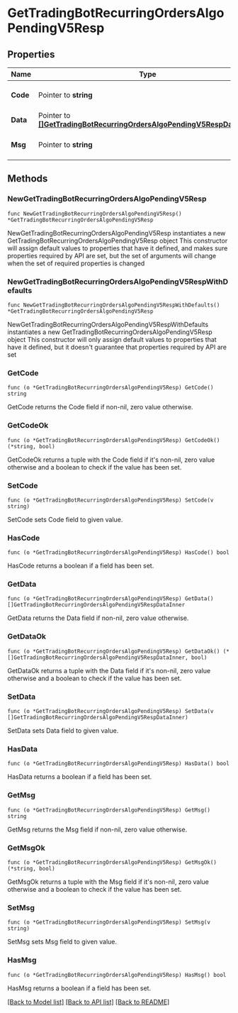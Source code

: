 # GetTradingBotRecurringOrdersAlgoPendingV5Resp

## Properties

Name | Type | Description | Notes
------------ | ------------- | ------------- | -------------
**Code** | Pointer to **string** |  | [optional] [default to ""]
**Data** | Pointer to [**[]GetTradingBotRecurringOrdersAlgoPendingV5RespDataInner**](GetTradingBotRecurringOrdersAlgoPendingV5RespDataInner.md) |  | [optional] 
**Msg** | Pointer to **string** |  | [optional] [default to ""]

## Methods

### NewGetTradingBotRecurringOrdersAlgoPendingV5Resp

`func NewGetTradingBotRecurringOrdersAlgoPendingV5Resp() *GetTradingBotRecurringOrdersAlgoPendingV5Resp`

NewGetTradingBotRecurringOrdersAlgoPendingV5Resp instantiates a new GetTradingBotRecurringOrdersAlgoPendingV5Resp object
This constructor will assign default values to properties that have it defined,
and makes sure properties required by API are set, but the set of arguments
will change when the set of required properties is changed

### NewGetTradingBotRecurringOrdersAlgoPendingV5RespWithDefaults

`func NewGetTradingBotRecurringOrdersAlgoPendingV5RespWithDefaults() *GetTradingBotRecurringOrdersAlgoPendingV5Resp`

NewGetTradingBotRecurringOrdersAlgoPendingV5RespWithDefaults instantiates a new GetTradingBotRecurringOrdersAlgoPendingV5Resp object
This constructor will only assign default values to properties that have it defined,
but it doesn't guarantee that properties required by API are set

### GetCode

`func (o *GetTradingBotRecurringOrdersAlgoPendingV5Resp) GetCode() string`

GetCode returns the Code field if non-nil, zero value otherwise.

### GetCodeOk

`func (o *GetTradingBotRecurringOrdersAlgoPendingV5Resp) GetCodeOk() (*string, bool)`

GetCodeOk returns a tuple with the Code field if it's non-nil, zero value otherwise
and a boolean to check if the value has been set.

### SetCode

`func (o *GetTradingBotRecurringOrdersAlgoPendingV5Resp) SetCode(v string)`

SetCode sets Code field to given value.

### HasCode

`func (o *GetTradingBotRecurringOrdersAlgoPendingV5Resp) HasCode() bool`

HasCode returns a boolean if a field has been set.

### GetData

`func (o *GetTradingBotRecurringOrdersAlgoPendingV5Resp) GetData() []GetTradingBotRecurringOrdersAlgoPendingV5RespDataInner`

GetData returns the Data field if non-nil, zero value otherwise.

### GetDataOk

`func (o *GetTradingBotRecurringOrdersAlgoPendingV5Resp) GetDataOk() (*[]GetTradingBotRecurringOrdersAlgoPendingV5RespDataInner, bool)`

GetDataOk returns a tuple with the Data field if it's non-nil, zero value otherwise
and a boolean to check if the value has been set.

### SetData

`func (o *GetTradingBotRecurringOrdersAlgoPendingV5Resp) SetData(v []GetTradingBotRecurringOrdersAlgoPendingV5RespDataInner)`

SetData sets Data field to given value.

### HasData

`func (o *GetTradingBotRecurringOrdersAlgoPendingV5Resp) HasData() bool`

HasData returns a boolean if a field has been set.

### GetMsg

`func (o *GetTradingBotRecurringOrdersAlgoPendingV5Resp) GetMsg() string`

GetMsg returns the Msg field if non-nil, zero value otherwise.

### GetMsgOk

`func (o *GetTradingBotRecurringOrdersAlgoPendingV5Resp) GetMsgOk() (*string, bool)`

GetMsgOk returns a tuple with the Msg field if it's non-nil, zero value otherwise
and a boolean to check if the value has been set.

### SetMsg

`func (o *GetTradingBotRecurringOrdersAlgoPendingV5Resp) SetMsg(v string)`

SetMsg sets Msg field to given value.

### HasMsg

`func (o *GetTradingBotRecurringOrdersAlgoPendingV5Resp) HasMsg() bool`

HasMsg returns a boolean if a field has been set.


[[Back to Model list]](../README.md#documentation-for-models) [[Back to API list]](../README.md#documentation-for-api-endpoints) [[Back to README]](../README.md)


